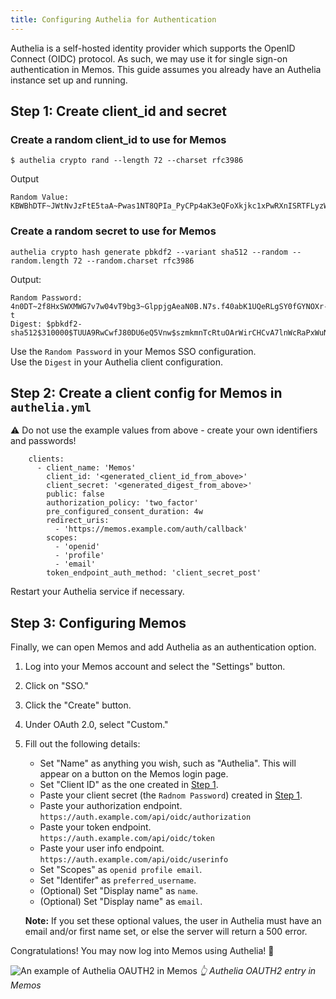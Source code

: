 ```yaml
---
title: Configuring Authelia for Authentication
---
```


Authelia is a self-hosted identity provider which supports the OpenID Connect (OIDC) protocol. As such, we may use it for single sign-on authentication in Memos. This guide assumes you already have an Authelia instance set up and running.

## Step 1: Create client_id and secret

### Create a random client_id to use for Memos

```shell
$ authelia crypto rand --length 72 --charset rfc3986
```

Output

```
Random Value: KBWBhDTF~JWtNvJzFtE5taA~Pwas1NT8QPIa_PyCPp4aK3eQFoXkjkc1xPwRXnISRTFLyzWu
```

### Create a random secret to use for Memos

```shell
authelia crypto hash generate pbkdf2 --variant sha512 --random --random.length 72 --random.charset rfc3986
```

Output:

```
Random Password: 4n0DT~2f8HxSWXMWG7v7w04vT9bg3~GlppjgAeaN0B.N7s.f40abK1UQeRLgSY0fGYNOXr-t
Digest: $pbkdf2-sha512$310000$TUUA9RwCwfJ80DU6eQ5Vnw$szmkmnTcRtuOArWirCHCvA7lnWcRaPxWuNu7qEyjond2k3fQINfkjxbJ0vG6nUaUoqW5FoykkuBgNiDnGSY15Q
```

Use the `Random Password` in your Memos SSO configuration.  
Use the `Digest` in your Authelia client configuration.

## Step 2: Create a client config for Memos in `authelia.yml`

⚠️ Do not use the example values from above - create your own identifiers and passwords!

```
    clients:
      - client_name: 'Memos'
        client_id: '<generated_client_id_from_above>'
        client_secret: '<generated_digest_from_above>'
        public: false
        authorization_policy: 'two_factor'
        pre_configured_consent_duration: 4w
        redirect_uris:
          - 'https://memos.example.com/auth/callback'
        scopes:
          - 'openid'
          - 'profile'
          - 'email'
        token_endpoint_auth_method: 'client_secret_post'
```

Restart your Authelia service if necessary.

## Step 3: Configuring Memos

Finally, we can open Memos and add Authelia as an authentication option.

1. Log into your Memos account and select the "Settings" button.
2. Click on "SSO."
3. Click the "Create" button.
4. Under OAuth 2.0, select "Custom."
5. Fill out the following details:

   - Set "Name" as anything you wish, such as "Authelia". This will appear on a button on the Memos login page.
   - Set "Client ID" as the one created in [Step 1](#create-a-random-client_id-to-use-for-memos).
   - Paste your client secret (the `Radnom Password`) created in [Step 1](#create-a-random-secret-to-use-for-memos).
   - Paste your authorization endpoint.  
     `https://auth.example.com/api/oidc/authorization`
   - Paste your token endpoint.  
     `https://auth.example.com/api/oidc/token`
   - Paste your user info endpoint.  
     `https://auth.example.com/api/oidc/userinfo`
   - Set "Scopes" as `openid profile email`.
   - Set "Identifer" as `preferred_username`.
   - (Optional) Set "Display name" as `name`.
   - (Optional) Set "Display name" as `email`.

   **Note:** If you set these optional values, the user in Authelia must have an email and/or first name set, or else the server will return a 500 error.

Congratulations! You may now log into Memos using Authelia! 🥳

![An example of Authelia OAUTH2 in Memos](/content/docs/advanced-settings/authelia/memos-authelia-config.png)
_👆 Authelia OAUTH2 entry in Memos_
